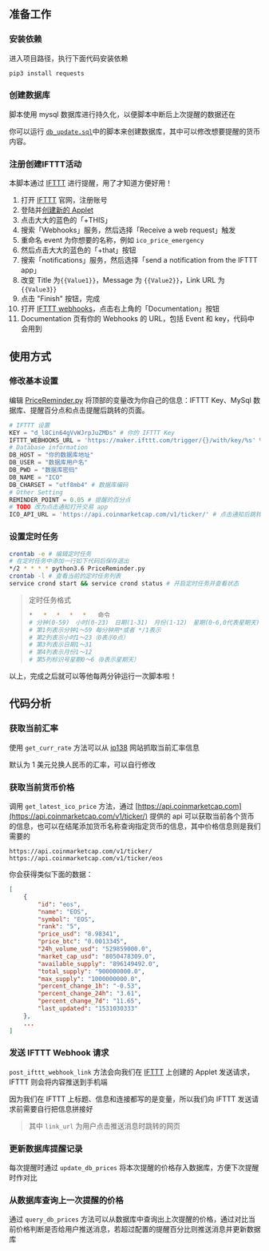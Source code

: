 ## 准备工作

### 安装依赖

进入项目路径，执行下面代码安装依赖

```bash
pip3 install requests
```

### 创建数据库

脚本使用 mysql 数据库进行持久化，以便脚本中断后上次提醒的数据还在

你可以运行 [`db_update.sql`](../db_update.sql)中的脚本来创建数据库，其中可以修改想要提醒的货币内容。

### 注册创建IFTTT活动

本脚本通过 [IFTTT](https://ifttt.com/) 进行提醒，用了才知道方便好用！

1. 打开 [IFTTT](https://ifttt.com) 官网，注册账号
1. 登陆并[创建新的 Applet](https://ifttt.com/create)
1. 点击大大的蓝色的「+THIS」
1. 搜索「Webhooks」服务，然后选择「Receive a web request」触发
1. 重命名 event 为你想要的名称，例如 `ico_price_emergency`
1. 然后点击大大的蓝色的「+that」按钮
1. 搜索「notifications」服务，然后选择「send a notification from the IFTTT app」
1. 改变 Title 为`{{Value1}}`，Message 为 `{{Value2}}`，Link URL 为 `{{Value3}}`
1. 点击 "Finish" 按钮，完成
1. 打开 [IFTTT webhooks](https://ifttt.com/maker_webhooks)，点击右上角的「Documentation」按钮
1. Documentation 页有你的 Webhooks 的 URL，包括 Event 和 key，代码中会用到

## 使用方式

### 修改基本设置

编辑 [PriceReminder.py](../PriceReminder.py) 将顶部的变量改为你自己的信息：IFTTT Key、MySql 数据库、提醒百分点和点击提醒后跳转的页面。

```python
# IFTTT 设置
KEY = "d_l8Cin64gVvWJrpJuZMDs" # 你的 IFTTT Key
IFTTT_WEBHOOKS_URL = 'https://maker.ifttt.com/trigger/{}/with/key/%s' % KEY # 这个不需要改
# Database information
DB_HOST = "你的数据库地址"
DB_USER = "数据库用户名"
DB_PWD = "数据库密码"
DB_NAME = "ICO"
DB_CHARSET = "utf8mb4" # 数据库编码
# Other Setting
REMINDER_POINT = 0.05 # 提醒的百分点
# TODO 改为点击通知打开交易 app
ICO_API_URL = 'https://api.coinmarketcap.com/v1/ticker/' # 点击通知后跳转的页面
```

### 设置定时任务

```bash
crontab -e # 编辑定时任务
# 在定时任务中添加一行如下代码后保存退出
*/2 * * * * python3.6 PriceReminder.py
crontab -l # 查看当前的定时任务列表
service crond start && service crond status # 开启定时任务并查看状态
```

>定时任务格式
>    ```bash
>    *   *　 *　 *　 *　　命令
>    # 分钟(0-59)　小时(0-23)　日期(1-31)　月份(1-12)　星期(0-6,0代表星期天)　 命令
>    # 第1列表示分钟1～59 每分钟用*或者 */1表示
>    # 第2列表示小时1～23（0表示0点）
>    # 第3列表示日期1～31
>    # 第4列表示月份1～12
>    # 第5列标识号星期0～6（0表示星期天）
>    ```

以上，完成之后就可以等他每两分钟运行一次脚本啦！

## 代码分析

### 获取当前汇率

使用 `get_curr_rate` 方法可以从 [ip138](http://qq.ip138.com/hl.asp?from=USD&to=CNY&q=1) 网站抓取当前汇率信息

默认为 1 美元兑换人民币的汇率，可以自行修改

### 获取当前货币价格

调用 `get_latest_ico_price` 方法，通过 [https://api.coinmarketcap.com](https://api.coinmarketcap.com/v1/ticker/) 提供的 api 可以获取当前各个货币的信息，也可以在结尾添加货币名称查询指定货币的信息，其中价格信息则是我们需要的

```
https://api.coinmarketcap.com/v1/ticker/ 
https://api.coinmarketcap.com/v1/ticker/eos
```

你会获得类似下面的数据：

```json
[
    {
        "id": "eos",
        "name": "EOS",
        "symbol": "EOS",
        "rank": "5",
        "price_usd": "8.98341",
        "price_btc": "0.0013345",
        "24h_volume_usd": "529859000.0",
        "market_cap_usd": "8050478309.0",
        "available_supply": "896149492.0",
        "total_supply": "900000000.0",
        "max_supply": "1000000000.0",
        "percent_change_1h": "-0.53",
        "percent_change_24h": "3.61",
        "percent_change_7d": "11.65",
        "last_updated": "1531030333"
    },
    ...
]
```

### 发送 IFTTT Webhook 请求

`post_ifttt_webhook_link` 方法会向我们在 [IFTTT](#注册创建IFTTT活动) 上创建的 Applet 发送请求，IFTTT 则会将内容推送到手机端

因为我们在 IFTTT 上标题、信息和连接都写的是变量，所以我们向 IFTTT 发送请求前需要自行把信息拼接好

>其中 `link_url` 为用户点击推送消息时跳转的网页

### 更新数据库提醒记录

每次提醒时通过 `update_db_prices` 将本次提醒的价格存入数据库，方便下次提醒时作对比

### 从数据库查询上一次提醒的价格

通过 `query_db_prices` 方法可以从数据库中查询出上次提醒的价格，通过对比当前价格判断是否给用户推送消息，若超过配置的提醒百分比则推送消息并更新数据库